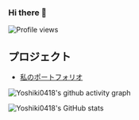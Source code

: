 ### Hi there 👋

![Profile views](https://gpvc.arturio.dev/Yoshiki0418)


## プロジェクト
- [私のポートフォリオ](https://github.com/Yoshiki0418/portfolio)

![Yoshiki0418's github activity graph](https://activity-graph.herokuapp.com/graph?username=Yoshiki0418&theme=xcode)

![Yoshiki0418's GitHub stats](https://github-readme-stats.vercel.app/api?username=Yoshiki0418&show_icons=true)





<!--
**Yoshiki0418/Yoshiki0418** is a ✨ _special_ ✨ repository because its `README.md` (this file) appears on your GitHub profile.

Here are some ideas to get you started:

- 🔭 I’m currently working on ...
- 🌱 I’m currently learning ...
- 👯 I’m looking to collaborate on ...
- 🤔 I’m looking for help with ...
- 💬 Ask me about ...
- 📫 How to reach me: ...
- 😄 Pronouns: ...
- ⚡ Fun fact: ...
-->

